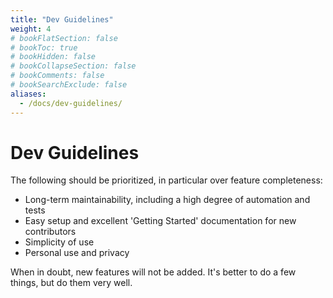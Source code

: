 ```yaml
---
title: "Dev Guidelines"
weight: 4
# bookFlatSection: false
# bookToc: true
# bookHidden: false
# bookCollapseSection: false
# bookComments: false
# bookSearchExclude: false
aliases:
  - /docs/dev-guidelines/
---
```


# Dev Guidelines

The following should be prioritized, in particular over feature completeness:

* Long-term maintainability, including a high degree of automation and tests
* Easy setup and excellent 'Getting Started' documentation for new contributors
* Simplicity of use
* Personal use and privacy

When in doubt, new features will not be added. It's better to do a few things,
but do them very well.

